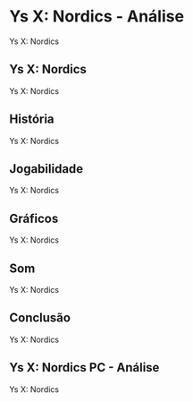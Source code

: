 ---
---

# Ys X: Nordics - Análise

Ys X: Nordics

## Ys X: Nordics

Ys X: Nordics

## História

Ys X: Nordics

## Jogabilidade

Ys X: Nordics

## Gráficos

Ys X: Nordics

## Som

Ys X: Nordics

## Conclusão

Ys X: Nordics

## Ys X: Nordics PC - Análise

Ys X: Nordics
